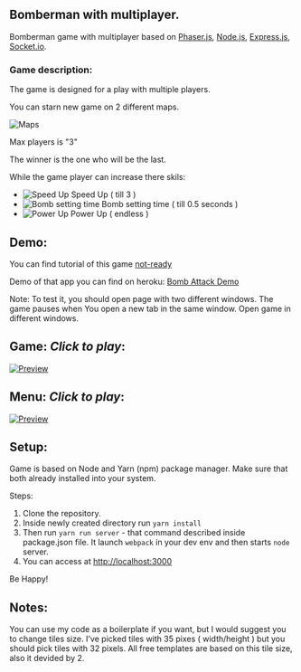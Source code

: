 ## Bomberman with multiplayer.

Bomberman game with multiplayer based on [Phaser.js](https://phaser.io/), [Node.js](https://nodejs.org/uk/), [Express.js](http://expressjs.com/), [Socket.io](https://socket.io/).

### Game description:

The game is designed for a play with multiple players.

You can starn new game on 2 different maps.

![Maps](https://raw.githubusercontent.com/DmytroVasin/bomber/master/_readme/maps.png)

Max players is "3"

The winner is the one who will be the last.

While the game player can increase there skils:

* ![Speed Up](https://raw.githubusercontent.com/DmytroVasin/bomber/master/_readme/speed.png) Speed Up ( till 3 )
* ![Bomb setting time](https://raw.githubusercontent.com/DmytroVasin/bomber/master/_readme/time.png) Bomb setting time ( till 0.5 seconds )
* ![Power Up](https://raw.githubusercontent.com/DmytroVasin/bomber/master/_readme/power.png) Power Up ( endless )

## Demo:
You can find tutorial of this game [not-ready](https://not-ready)

Demo of that app you can find on heroku: [Bomb Attack Demo](https://bomb-attack.herokuapp.com/)

Note: To test it, you should open page with two different windows. The game pauses when You open a new tab in the same window. Open game in different windows.

## Game: *Click to play*:
[![Preview](https://raw.githubusercontent.com/DmytroVasin/bomber/master/_readme/menu.png)](https://player.vimeo.com/video/247095838?autoplay=1)

## Menu: *Click to play*:
[![Preview](https://raw.githubusercontent.com/DmytroVasin/bomber/master/_readme/intro.png)](https://player.vimeo.com/video/246595375?autoplay=1)

## Setup:
Game is based on Node and Yarn (npm) package manager. Make sure that both already installed into your system.

Steps:
1. Clone the repository.
2. Inside newly created directory run `yarn install`
3. Then run `yarn run server` - that command described inside package.json file. It launch `webpack` in your dev env and then starts `node` server.
4. You can access at [http://localhost:3000](http://localhost:3000)

Be Happy!

## Notes:
You can use my code as a boilerplate if you want, but I would suggest you to change tiles size. I've picked tiles with 35 pixes ( width/height ) but you should pick tiles with 32 pixels. All free templates are based on this tile size, also it devided by 2.
